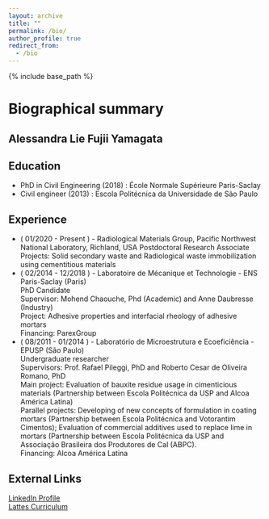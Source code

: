 ```yaml
---
layout: archive
title: ""
permalink: /bio/
author_profile: true
redirect_from:
  - /bio
---
```


{% include base_path %}


# Biographical summary
## Alessandra Lie Fujii Yamagata

## Education
- PhD in Civil Engineering (2018) : École Normale Supérieure Paris-Saclay
- Civil engineer (2013) : Escola Politécnica da Universidade de São Paulo

## Experience
- ( 01/2020 - Present ) - Radiological Materials Group, Pacific Northwest National Laboratory, Richland, USA
    Postdoctoral Research Associate
    Projects: Solid secondary waste and Radiological waste immobilization using cementitious materials
- ( 02/2014 - 12/2018 ) - Laboratoire de Mécanique et Technologie - ENS Paris-Saclay (Paris)<br/>
    PhD Candidate<br/>
    Supervisor: Mohend Chaouche, Phd (Academic) and Anne Daubresse (Industry)<br/>
    Project: Adhesive properties and interfacial rheology of adhesive mortars<br/>
    Financing: ParexGroup<br/>
- ( 08/2011 - 01/2014 ) - Laboratório de Microestrutura e Ecoeficiência - EPUSP (São Paulo)<br/>
    Undergraduate researcher<br/>
    Supervisors: Prof. Rafael Pileggi, PhD and Roberto Cesar de Oliveira Romano, PhD<br/>
    Main project: Evaluation of bauxite residue usage in cimenticious materials (Partnership between Escola Politécnica da USP and Alcoa América Latina)<br/>
    Parallel projects: Developing of new concepts of formulation in coating mortars (Partnership between Escola Politécnica and Votorantim Cimentos); Evaluation of commercial additives used to replace lime in mortars (Partnership between Escola Politécnica da USP and Associação Brasileira dos Produtores de Cal (ABPC).<br/>
    Financing: Alcoa América Latina
  
## External Links
[LinkedIn Profile](http://linkedin.com/in/alfujii)<br/>
[Lattes Curriculum](http://lattes.cnpq.br/7932148707851149)

  
  
